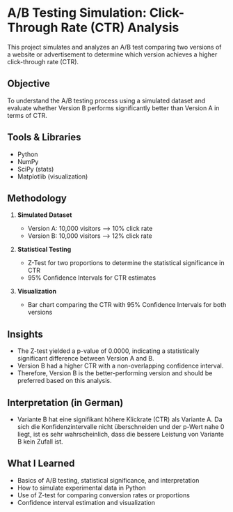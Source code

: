 # A/B Testing Simulation: Click-Through Rate (CTR) Analysis

This project simulates and analyzes an A/B test comparing two versions of a website or advertisement to determine which version achieves a higher click-through rate (CTR).

## Objective
To understand the A/B testing process using a simulated dataset and evaluate whether Version B performs significantly better than Version A in terms of CTR.

## Tools & Libraries
- Python
- NumPy
- SciPy (stats)
- Matplotlib (visualization)

## Methodology
1. **Simulated Dataset**  
   - Version A: 10,000 visitors --> 10% click rate  
   - Version B: 10,000 visitors --> 12% click rate

2. **Statistical Testing**
   - Z-Test for two proportions to determine the statistical significance in CTR
   - 95% Confidence Intervals for CTR estimates

3. **Visualization**
   - Bar chart comparing the CTR with 95% Confidence Intervals for both versions

## Insights
- The Z-test yielded a p-value of 0.0000, indicating a statistically significant difference between Version A and B.
- Version B had a higher CTR with a non-overlapping confidence interval.
- Therefore, Version B is the better-performing version and should be preferred based on this analysis.

## Interpretation (in German)
- Variante B hat eine signifikant höhere Klickrate (CTR) als Variante A. Da sich die Konfidenzintervalle nicht überschneiden und der p-Wert nahe 0 liegt, ist es sehr wahrscheinlich, dass die bessere Leistung von Variante B kein Zufall ist.

## What I Learned
- Basics of A/B testing, statistical significance, and interpretation
- How to simulate experimental data in Python
- Use of Z-test for comparing conversion rates or proportions
- Confidence interval estimation and visualization
